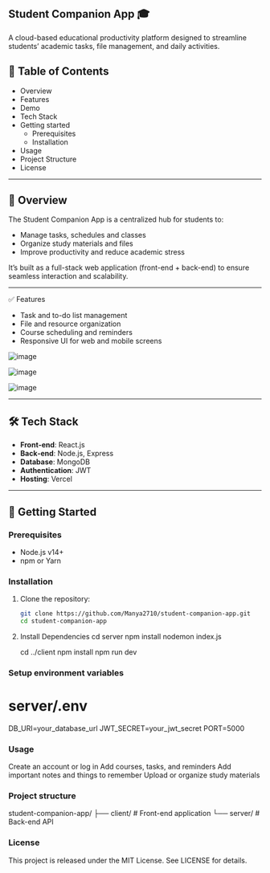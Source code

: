 ## Student Companion App 🎓

A cloud-based educational productivity platform designed to streamline students’ academic tasks, file management, and daily activities.

## 🧭 Table of Contents
- Overview
- Features
- Demo
- Tech Stack
- Getting started
  - Prerequisites
  - Installation
- Usage
- Project Structure
- License 

---

## 📘 Overview
The Student Companion App is a centralized hub for students to:
- Manage tasks, schedules and classes
- Organize study materials and files
- Improve productivity and reduce academic stress

It’s built as a full-stack web application (front-end + back-end) to ensure seamless interaction and scalability. 

---

✅ Features
- Task and to-do list management
- File and resource organization
- Course scheduling and reminders
- Responsive UI for web and mobile screens

![image](https://github.com/user-attachments/assets/9faad7a3-77de-427f-94ac-4df7cc5100fd)

![image](https://github.com/user-attachments/assets/208a7740-4d7f-4a47-89e0-cc352943f69f)

![image](https://github.com/user-attachments/assets/c53afcb7-e138-4db5-8cce-49384b0f0200)

---

## 🛠 Tech Stack
- **Front‑end**: React.js 
- **Back‑end**: Node.js, Express
- **Database**: MongoDB 
- **Authentication**: JWT 
- **Hosting**: Vercel

---

## 🚀 Getting Started

### Prerequisites
- Node.js v14+
- npm or Yarn

### Installation
1. Clone the repository:
   ```bash
   git clone https://github.com/Manya2710/student-companion-app.git
   cd student-companion-app

2. Install Dependencies
   cd server
   npm install
   nodemon index.js
  
   cd ../client
   npm install
   npm run dev

### Setup environment variables
   # server/.env
  DB_URI=your_database_url
  JWT_SECRET=your_jwt_secret
  PORT=5000

### Usage
Create an account or log in
Add courses, tasks, and reminders
Add important notes and things to remember 
Upload or organize study materials

### Project structure

student-companion-app/
├── client/       # Front-end application
└── server/       # Back-end API 

### License
This project is released under the MIT License. See LICENSE for details.


